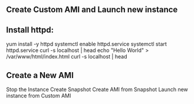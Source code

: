 ## Create Custom AMI and Launch new instance 

## Install httpd:
yum install -y httpd
systemctl enable httpd.service
systemctl start httpd.service
curl -s localhost | head
echo "Hello World" > /var/www/html/index.html
curl -s localhost | head


## Create a New AMI

Stop the Instance 
Create Snapshot 
Create AMI from Snapshot 
Launch new instance from Custom AMI 
